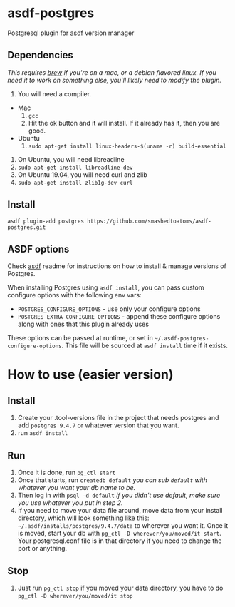 # asdf-postgres

Postgresql plugin for [asdf](https://github.com/asdf-vm/asdf) version manager

## Dependencies
_This requires [brew](http://brew.sh) if you're on a mac, or a debian flavored linux.  If you need it to work on something else, you'll likely need to modify the plugin._  

1. You will need a compiler.
  * Mac
    1. ```gcc```
    1. Hit the ok button and it will install.  If it already has it, then you are good.
  * Ubuntu  
    1. ```sudo apt-get install linux-headers-$(uname -r) build-essential```
1. On Ubuntu, you will need libreadline
  1. ```sudo apt-get install libreadline-dev```
1. On Ubuntu 19.04, you will need curl and zlib
  1. ```sudo apt-get install zlib1g-dev curl```


## Install

```
asdf plugin-add postgres https://github.com/smashedtoatoms/asdf-postgres.git
```

## ASDF options

Check [asdf](https://github.com/asdf-vm/asdf) readme for instructions on how to install & manage versions of Postgres.

When installing Postgres using `asdf install`, you can pass custom configure options with the following env vars:

* `POSTGRES_CONFIGURE_OPTIONS` - use only your configure options
* `POSTGRES_EXTRA_CONFIGURE_OPTIONS` - append these configure options along with ones that this plugin already uses

These options can be passed at runtime, or set in `~/.asdf-postgres-configure-options`. This file will be sourced at `asdf install` time if it exists.

# How to use (easier version)
## Install
1. Create your .tool-versions file in the project that needs postgres and add `postgres 9.4.7` or whatever version that you want.
2. run `asdf install`

## Run
1. Once it is done, run `pg_ctl start`
2. Once that starts, run `createdb default` _you can sub `default` with whatever you want your db name to be._
3. Then log in with `psql -d default` _if you didn't use default, make sure you use whatever you put in step 2._
4. If you need to move your data file around, move data from your install directory, which will look something like this: `~/.asdf/installs/postgres/9.4.7/data` to wherever you want it.  Once it is moved, start your db with `pg_ctl -D wherever/you/moved/it start`.  Your postgresql.conf file is in that directory if you need to change the port or anything.

## Stop
1. Just run `pg_ctl stop`  if you moved your data directory, you have to do `pg_ctl -D wherever/you/moved/it stop`
